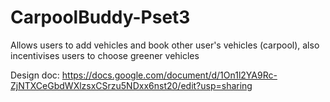 # CarpoolBuddy-Pset3

Allows users to add vehicles and book other user's vehicles (carpool), also incentivises users to choose greener vehicles

Design doc: https://docs.google.com/document/d/1On1l2YA9Rc-ZjNTXCeGbdWXlzsxCSrzu5NDxx6nst20/edit?usp=sharing
